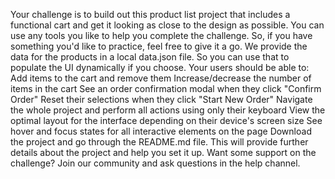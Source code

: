 Your challenge is to build out this product list project that includes a functional cart and get it looking as close to the design as possible.  You can use any tools you like to help you complete the challenge. So, if you have something you'd like to practice, feel free to give it a go.  We provide the data for the products in a local data.json file. So you can use that to populate the UI dynamically if you choose.  Your users should be able to:  Add items to the cart and remove them Increase/decrease the number of items in the cart See an order confirmation modal when they click "Confirm Order" Reset their selections when they click "Start New Order" Navigate the whole project and perform all actions using only their keyboard View the optimal layout for the interface depending on their device's screen size See hover and focus states for all interactive elements on the page Download the project and go through the README.md file. This will provide further details about the project and help you set it up.  Want some support on the challenge? Join our community and ask questions in the help channel.

